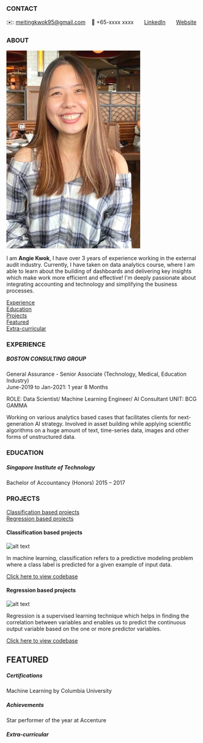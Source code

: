 <!-- CONTACT Section Starts -->
### CONTACT

<!-- Add your details -->
✉️: meitingkwok95@gmail.com
&nbsp;&nbsp; 📲 +65-xxxx xxxx
&nbsp;&nbsp;&nbsp;&nbsp;&nbsp; [LinkedIn](https://www.linkedin.com/in/meitingkwok/) 
&nbsp;&nbsp;&nbsp;&nbsp;&nbsp; [Website](https://datasciencestunt.com/)
<!-- CONTACT Section Ends -->

<!-- ABOUT Section Starts -->
### ABOUT
<!-- Add link to your picture -->

![alt text](https://raw.githubusercontent.com/Angiekwok/Angie_K/main/Pictures/Profile%20pic.png)

<!-- Add your details -->

I am __Angie Kwok__, I have over 3 years of experience working in the external audit industry. Currently, I have taken on data analytics course, where I am able to learn about the building of dashboards and delivering key insights which make work more efficient and effective! I'm deeply passionate about integrating accounting and technology and simplifying the business processes.


<!-- Add link to the sections -->
[Experience](#experience) <br>
[Education](#education) <br>
[Projects](#projects) <br>
[Featured](#featured) <br> 
[Extra-curricular](#Extra-curricular) <br> 

<!-- ABOUT Section Ends -->

<!-- EXPERIENCE Section Starts -->
### EXPERIENCE
<!-- Add your details -->
##### BOSTON CONSULTING GROUP
General Assurance - Senior Associate (Technology, Medical, Education Industry)<br>
June-2019 to Jan-2021: 1 year 8 Months


ROLE: Data Scientist/ Machine Learning Engineer/ AI Consultant
UNIT: BCG GAMMA

Working on various analytics based cases that facilitates clients for next-generation AI strategy. Involved in asset building while applying scientific algorithms on a huge amount of text, time-series data, images and other forms of unstructured data.

<!-- EXPERIENCE Section Ends -->

<!-- EDUCATION Section Starts -->
### EDUCATION
<!-- Add your details -->
##### Singapore Institute of Technology
Bachelor of Accountancy (Honors)
2015 – 2017

<!-- EDUCATION Section Ends -->

<!-- PROJECTS Section Starts -->
### PROJECTS
<!-- Add your details -->

[Classification based projects](#classification-based-projects) <br>
[Regression based projects](#regression-based-projects) <br>

<!-- Add your details -->

#### Classification based projects
![alt text](https://raw.githubusercontent.com/krvishwesh54/Kumar-Vishwesh/main/images/Classification.png)

In machine learning, classification refers to a predictive modeling problem where a class label is predicted for a given example of input data.

[Click here to view codebase](https://github.com/krvishwesh54/DataScience_DeepLearning_MachineLearning/tree/master/Classification)

#### Regression based projects
![alt text](https://raw.githubusercontent.com/krvishwesh54/Kumar-Vishwesh/main/images/Regression.jpg)

Regression is a supervised learning technique which helps in finding the correlation between variables and enables us to predict the continuous output variable based on the one or more predictor variables.

[Click here to view codebase](https://github.com/krvishwesh54/DataScience_DeepLearning_MachineLearning/tree/master/Regression)

<!-- PROJECTS Section Ends -->

<!-- FEATURED Section Starts -->
## FEATURED
<!-- Add your details -->
##### Certifications
Machine Learning by Columbia University

##### Achievements
Star performer of the year at Accenture
<!-- FEATURED Section Ends -->

##### Extra-curricular
<!-- Add your details -->
